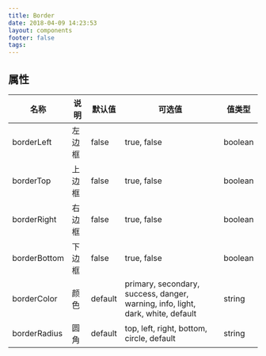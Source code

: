 ```yaml
---
title: Border
date: 2018-04-09 14:23:53
layout: components
footer: false
tags:
---
```


## 属性

| 名称  | 说明 | 默认值 | 可选值 | 值类型 |
| ----- | ------ | ----- | ----- | --------- |
| borderLeft | 左边框 | false | true, false | boolean |
| borderTop | 上边框 | false | true, false | boolean |
| borderRight | 右边框 | false | true, false | boolean |
| borderBottom | 下边框 | false | true, false | boolean |
| borderColor | 颜色 | default | primary, secondary, success, danger, warning, info, light, dark, white, default | string |
| borderRadius | 圆角 | default | top, left, right, bottom, circle, default | string |